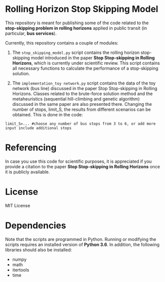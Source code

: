 # Rolling Horizon Stop Skipping Model

This repository is meant for publishing some of the code related to the **stop-skipping problem in rolling horizons** applied in public transit (in particular, **bus services**).

Currently, this repository contains a couple of modules:

1. The `stop_skipping_model.py` script contains the rolling horizon stop-skipping model introduced in the paper **Stop Stop-skipping in Rolling Horizons**, which is currently under scientific review. This script contains all necessary functions to calculate the performance of a stop-skipping solution. 

2. The `implementation_toy network.py` script contains the data of the toy network (bus line) discussed in the paper Stop Stop-skipping in Rolling Horizons. Classes related to the brute-force solution method and the metaheuristics (sequential hill-climbing and genetic algorithm) discussed in the same paper are also presented there. Changing the number of stops, limit_S, the results from different scenarios can be obtained. This is done in the code:

~~~~
limit_S=... #choose any number of bus stops from 3 to 6, or add more input include additional stops
~~~~

# Referencing

In case you use this code for scientific purposes, it is appreciated if you provide a citation to the paper **Stop Stop-skipping in Rolling Horizons** once it is publicly available.

# License

MIT License

# Dependencies

Note that the scripts are programmed in Python. Running or modifying the scripts requires an installed version of **Python 3.6**. In addition, the following libraries should also be installed:
* numpy 
* math
* itertools
* time
